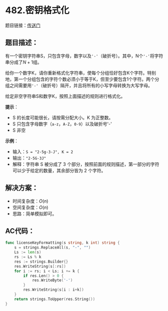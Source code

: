 # 482.密钥格式化
题目链接：[传送门](https://leetcode-cn.com/problems/license-key-formatting/)

## 题目描述：
有一个密钥字符串S，只包含字母，数字以及`'-'`（破折号）。其中，N个`'-'`将字符串分成了$N+1$组。

给你一个数字K，请你重新格式化字符串，使每个分组恰好包含K个字符。特别地，第一个分组包含的字符个数必须小于等于K，但至少要包含1个字符。两个分组之间需要用`'-'`（破折号）隔开，并且将所有的小写字母转换为大写字母。

给定非空字符串S和数字K，按照上面描述的规则进行格式化。

**提示**：
- S 的长度可能很长，请按需分配大小。K 为正整数。
- S 只包含字母数字（`a-z`，`A-Z`，`0-9`）以及破折号'-'
- S 非空

**示例**：
- 输入：`S = "2-5g-3-J", K = 2`
- 输出：`"2-5G-3J"`
- 解释：字符串 S 被分成了 3 个部分，按照前面的规则描述，第一部分的字符可以少于给定的数量，其余部分皆为 2 个字符。

## 解决方案：
- 时间复杂度：$O(n)$
- 空间复杂度：$O(n)$
- 思路：简单模拟即可。

## AC代码：
```go
func licenseKeyFormatting(s string, k int) string {
	s = strings.ReplaceAll(s, "-", "")
	Ls := len(s)
	rs := Ls % k
	res := strings.Builder{}
	res.WriteString(s[:rs])
	for i := rs; i < Ls; i += k {
		if res.Len() > 0 {
			res.WriteByte('-')
		}
		res.WriteString(s[i : i+k])
	}
	return strings.ToUpper(res.String())
}
```